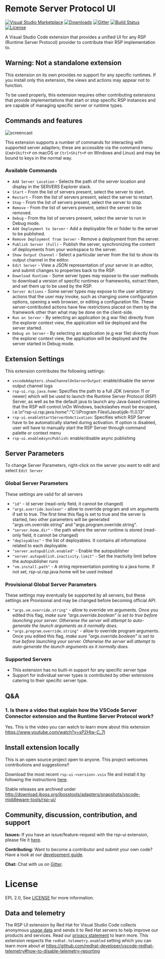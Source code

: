 # Remote Server Protocol UI

[![Visual Studio Marketplace](https://img.shields.io/visual-studio-marketplace/v/redhat.vscode-rsp-ui?style=for-the-badge&label=VS%20Marketplace&logo=visual-studio-code&color=blue)](https://marketplace.visualstudio.com/items?itemName=redhat.vscode-rsp-ui)
[![Downloads](https://img.shields.io/visual-studio-marketplace/d/redhat.vscode-rsp-ui?style=for-the-badge&color=purple)](https://marketplace.visualstudio.com/items?itemName=redhat.vscode-rsp-ui)
[![Gitter](https://img.shields.io/gitter/room/redhat-developer/server-connector?style=for-the-badge&logo=gitter)](https://gitter.im/redhat-developer/server-connector)
[![Build Status](https://img.shields.io/github/actions/workflow/status/redhat-developer/vscode-rsp-ui/gh-actions.yml?style=for-the-badge&logo=github)](https://github.com/redhat-developer/vscode-rsp-ui/actions)
[![License](https://img.shields.io/badge/license-EPLv2.0-brightgreen.png?style=for-the-badge)](https://github.com/redhat-developer/vscode-rsp-ui/blob/master/LICENSE)

A Visual Studio Code extension that provides a unified UI for any RSP (Runtime Server Protocol) provider to contribute their RSP implementation to. 

## Warning: Not a standalone extension

This extension on its own provides no support for any specific runtimes. If you install only this extension, 
the views and actions may appear not to function. 

To be used properly, this extension requires other contributing extensions that provide implementations
that start or stop specific RSP instances and are capable of managing specific server or runtime types.

## Commands and features

![ screencast ](https://raw.githubusercontent.com/redhat-developer/vscode-rsp-ui/master/screencast/vscode-rsp-ui.gif)

This extension supports a number of commands for interacting with supported server adapters; these are accessible via the command menu (`Cmd+Shift+P` on macOS or `Ctrl+Shift+P` on Windows and Linux) and may be bound to keys in the normal way.

### Available Commands

   * `Add Server Location` - Selects the path of the server location and display in the SERVERS Explorer stack.
   * `Start` - From the list of servers present, select the server to start.
   * `Restart` - From the list of servers present, select the server to restart.
   * `Stop` - From the list of servers present, select the server to stop.
   * `Remove` - From the list of servers present, select the server to be removed.
   * `Debug` - From the list of servers present, select the server to run in Debug mode.
   * `Add Deployment to Server` - Add a deployable file or folder to the server to be published.
   * `Remove Deployment from Server` - Remove a deployment from the server.
   * `Publish Server (Full)` - Publish the server, synchronizing the content of deployments from your workspace to the server.
   * `Show Output Channel` - Select a particular server from the list to show its output channel in the editor.
   * `Edit Server` - View a JSON representation of your server in an editor, and submit changes to properties back to the RSP. 
   * `Download Runtime` - Some server types may expose to the user methods to download a version of specific runtimes or frameworks, extract them, and set them up to be used by the RSP. 
   * `Server Actions` - Some server types may expose to the user arbitrary actions that the user may invoke, such as changing some configuration options, opening a web browser, or editing a configuration file. These server-contributed actions have few restrictions placed on them by the framework other than what may be done on the client-side. 
   * `Run on Server` - By selecting an application (e.g war file) directly from the explorer context view, the application will be deployed and the server started.
   * `Debug on Server` - By selecting an application (e.g war file) directly from the explorer context view, the application will be deployed and the server started in Debug mode.

## Extension Settings

   This extension contributes the following settings:

   * `vscodeAdapters.showChannelOnServerOutput`: enable/disable the server output channel logs
   * `rsp-ui.rsp.java.home`: Specifies the path to a full JDK (version 11 or newer) which will be used to launch the Runtime Server Protocol (RSP) Server, as well as be the default java to launch any Java-based runtimes that the RSP will control.\nOn Windows, backslashes must be escaped, i.e.\n\"rsp-ui.rsp.java.home\":\"C:\\\\Program Files\\\\Java\\\\jdk-11.0.13\"
   * `rsp-ui.enableStartServerOnActivation`: Specifies which RSP Server have to be automatically started during activation. If option is disabled, user will have to manually start the RSP Server through command palette or context menu
   * `rsp-ui.enableAsyncPublish`: enable/disable async publishing

## Server Parameters
   To change Server Parameters, right-click on the server you want to edit and select `Edit Server`

### Global Server Parameters
   These settings are valid for all servers

   * `"id"` - id server (read-only field, it cannot be changed)
   * `"args.override.boolean"` - allow to override program and vm arguments if set to true. The first time this flag is set to true and the server is started, two other parameters will be generated "args.vm.override.string" and "args.program.override.string". 
   * `"server.home.dir"` - the path where the server runtime is stored (read-only field, it cannot be changed)
   * `"deployables"` - the list of deployables. It contains all informations related to each deployable.
   * `"server.autopublish.enabled"` - Enable the autopublisher
   * `"server.autopublish.inactivity.limit"` - Set the inactivity limit before the autopublisher runs
   * `"vm.install.path"` - A string representation pointing to a java home. If not set, rsp-ui.rsp.java.home will be used instead

### Provisional Global Server Parameters
   These settings may eventually be supported by all servers, but these settings are Provisional and may be changed before becoming official API. 

   * `"args.vm.override.string"` - allow to override vm arguments. Once you edited this flag, *make sure "args.override.boolean" is set to true before launching your server. Otherwise the server will attempt to auto-generate the launch arguments as it normally does.*
   * `"args.program.override.string"` - allow to override program arguments. Once you edited this flag, *make sure "args.override.boolean" is set to true before launching your server. Otherwise the server will attempt to auto-generate the launch arguments as it normally does.*

### Supported Servers
   * This extension has no built-in support for any specific server type
   * Support for individual server types is contributed by other extensions catering to their specific server type.


## Q&A

### 1. Is there a video that explain how the VSCode Server Connector extension and the Runtime Server Protocol work?
Yes. This is the video you can watch to learn more about this extension https://www.youtube.com/watch?v=sP2Hlw-C_7I

## Install extension locally
This is an open source project open to anyone. This project welcomes contributions and suggestions!!

Download the most recent `rsp-ui-<version>.vsix` file and install it by following the instructions [here](https://code.visualstudio.com/docs/editor/extension-gallery#_install-from-a-vsix). 

Stable releases are archived under http://download.jboss.org/jbosstools/adapters/snapshots/vscode-middleware-tools/rsp-ui/

## Community, discussion, contribution, and support

**Issues:** If you have an issue/feature-request with the rsp-ui extension, please file it [here](https://github.com/redhat-developer/vscode-rsp-ui/issues).

**Contributing:** Want to become a contributor and submit your own code? Have a look at our [development guide](https://github.com/redhat-developer/vscode-rsp-ui/blob/master/CONTRIBUTING.md).

**Chat:** Chat with us on [Gitter](https://gitter.im/redhat-developer/server-connector).

License
=======
EPL 2.0, See [LICENSE](LICENSE) for more information.


## Data and telemetry

The RSP UI extension by Red Hat for Visual Studio Code collects anonymous [usage data](USAGE_DATA.md) and sends it to Red Hat servers to help improve our products and services. Read our [privacy statement](https://developers.redhat.com/article/tool-data-collection) to learn more. This extension respects the `redhat.telemetry.enabled` setting which you can learn more about at https://github.com/redhat-developer/vscode-redhat-telemetry#how-to-disable-telemetry-reporting

